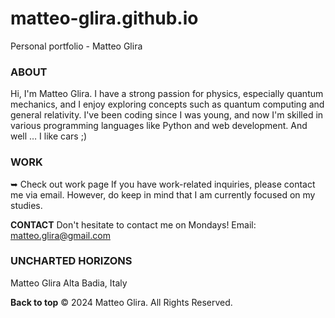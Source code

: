 # matteo-glira.github.io
Personal portfolio - Matteo Glira

### ABOUT
Hi, I'm Matteo Glira.
I have a strong passion for physics, especially quantum mechanics, and I enjoy exploring concepts such as quantum computing and general relativity.
I've been coding since I was young, and now I'm skilled in various programming languages like Python and web development.
And well … I like cars ;)

### WORK
➥ Check out work page
If you have work-related inquiries, please contact me via email. However, do keep in mind that I am currently focused on my studies.

**CONTACT**
Don't hesitate to contact me on Mondays!
Email: [matteo.glira@gmail.com](mailto:matteo.glira@gmail.com)

### UNCHARTED HORIZONS
Matteo Glira
Alta Badia, Italy

**Back to top**
© 2024 Matteo Glira. All Rights Reserved.
